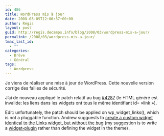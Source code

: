 ```yaml
---
id: 486
title: WordPress mis à jour
date: 2008-03-09T12:00:37+00:00
author: Régis
layout: post
guid: http://regis.decamps.info/blog/2008/03/wordpress-mis-a-jour/
permalink: /2008/03/wordpress-mis-a-jour/
tmac_last_id:
  - ""
categories:
  - Brève
  - Général
tags:
  - Wordpress
---
```

Je viens de réaliser une mise à jour de WordPress. Cette nouvelle version corrige des failles de sécurité.

J’ai de nouveau appliqué le patch relatif au bug [#4287](http://trac.wordpress.org/ticket/4287) (le HTML généré est invalide: les liens dans les widgets ont tous le même identifiant id= »link »). 

Edit: unfortunately, the patch should be applied on wp\_widget\_links(), which is not a pluggable function. Andrew sugguests to [create a custom widget identical to the Links widget, but without the bug](http://www.vayanis.com/2007/08/09/wordpress-22s-link-widget-validation-errors/) (my suggestion is to write a [widget-plugin](http://automattic.com/code/widgets/plugins/) rather than defining the widget in the theme) .
